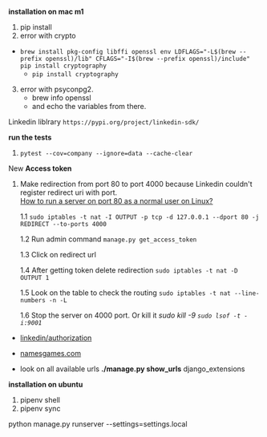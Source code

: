 **installation on mac m1**
1. pip install
2. error with crypto
 - `brew install pkg-config libffi openssl
env LDFLAGS="-L$(brew --prefix openssl)/lib" CFLAGS="-I$(brew --prefix openssl)/include" pip install cryptography` 
   - `pip install cryptography`
3. error with psyconpg2. 
   - brew info openssl
   - and echo the variables from there.

Linkedin liblrary 
`https://pypi.org/project/linkedin-sdk/`

**run the tests**

1. `pytest --cov=company --ignore=data --cache-clear  `

New **Access token**
1. Make redirection from port 80 to port 4000 because Linkedin couldn't register redirect uri with port. \
[How to run a server on port 80 as a normal user on Linux?](https://serverfault.com/questions/112795/how-to-run-a-server-on-port-80-as-a-normal-user-on-linux)

      1.1 `sudo iptables -t nat -I OUTPUT -p tcp -d 127.0.0.1 --dport 80 -j REDIRECT --to-ports 4000`
      
      1.2 Run admin command `manage.py get_access_token`
      
      1.3 Click on redirect url
      
      1.4 After getting token delete redirection `sudo iptables -t nat -D OUTPUT 1`
      
      1.5 Look on the table to check the routing `sudo iptables -t nat --line-numbers -n -L `
      
      1.6 Stop the server on 4000 port. Or kill it   _sudo kill -9 `sudo lsof -t -i:9001`_
      
      
- [linkedin/authorization](https://www.linkedin.com/oauth/v2/authorization?response_type=code&state=foobar&scope=r_liteprofile&client_id=78zqy8vv1aerst&redirect_uri=http%3A%2F%2Fnamesgames.com%2F)   

- [namesgames.com](http://namesgames.com/?code=AQQvYQY0JDA93-rDHmeAIJ5nB1M4wjuX_Cy5i68sEQxwdpMVZIvV08nmgOYSlAKz-THYYt7-Qle9bEkRA6tEV7G_eMhvHQvu39zpToOkZMBQR1-7su7LnHp6nNxBzrTkgkWdfpHgCS9y7_BrnPLcF4CD2ttQVxqgQC4WGBQvni7_FsFsUMI6fsRfZ9rJcA&state=foobar) 

- look on all available urls **./manage.py show_urls**  django_extensions

**installation on ubuntu**
1. pipenv shell
2. pipenv sync

python manage.py runserver --settings=settings.local